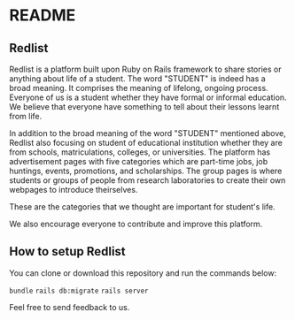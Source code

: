 # README

## Redlist

Redlist is a platform built upon Ruby on Rails framework to share stories or anything about life of a student.
The word "STUDENT" is indeed has a broad meaning. It comprises the meaning of lifelong, ongoing process.
Everyone of us is a student whether they have formal or informal education. We believe that
everyone have something to tell about their lessons learnt from life.

In addition to the broad meaning of the word "STUDENT" mentioned above,
Redlist also focusing on student of educational institution whether they are from schools,
matriculations, colleges, or universities. The platform has advertisement pages with five
categories which are part-time jobs, job huntings, events, promotions, and scholarships.
The group pages is where students or groups of people from research laboratories to create their own
webpages to introduce theirselves.

These are the categories that we thought are important for student's life.

We also encourage everyone to contribute and improve this platform.

## How to setup Redlist

You can clone or download this repository and run the commands below:

`bundle`
`rails db:migrate`
`rails server`

Feel free to send feedback to us.
